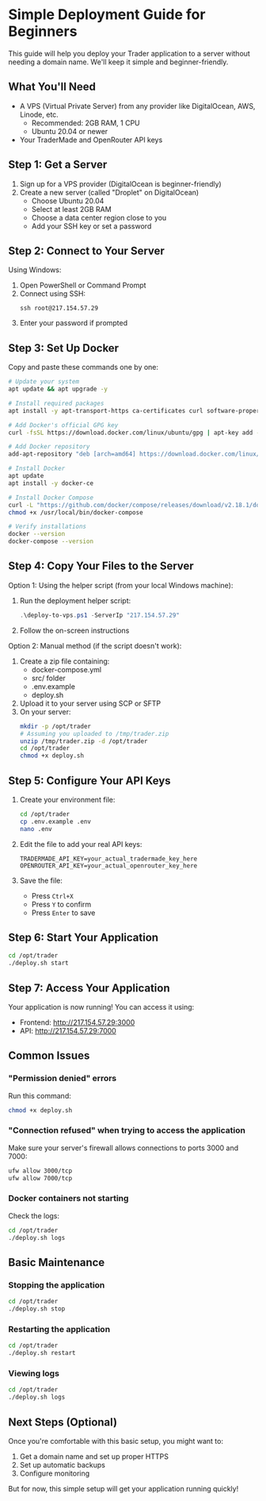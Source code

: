 # Simple Deployment Guide for Beginners

This guide will help you deploy your Trader application to a server without needing a domain name. We'll keep it simple and beginner-friendly.

## What You'll Need

- A VPS (Virtual Private Server) from any provider like DigitalOcean, AWS, Linode, etc.
  - Recommended: 2GB RAM, 1 CPU
  - Ubuntu 20.04 or newer
- Your TraderMade and OpenRouter API keys

## Step 1: Get a Server

1. Sign up for a VPS provider (DigitalOcean is beginner-friendly)
2. Create a new server (called "Droplet" on DigitalOcean)
   - Choose Ubuntu 20.04
   - Select at least 2GB RAM
   - Choose a data center region close to you
   - Add your SSH key or set a password

## Step 2: Connect to Your Server

Using Windows:
1. Open PowerShell or Command Prompt
2. Connect using SSH:
   ```
   ssh root@217.154.57.29
   ```
3. Enter your password if prompted

## Step 3: Set Up Docker

Copy and paste these commands one by one:

```bash
# Update your system
apt update && apt upgrade -y

# Install required packages
apt install -y apt-transport-https ca-certificates curl software-properties-common

# Add Docker's official GPG key
curl -fsSL https://download.docker.com/linux/ubuntu/gpg | apt-key add -

# Add Docker repository
add-apt-repository "deb [arch=amd64] https://download.docker.com/linux/ubuntu $(lsb_release -cs) stable"

# Install Docker
apt update
apt install -y docker-ce

# Install Docker Compose
curl -L "https://github.com/docker/compose/releases/download/v2.18.1/docker-compose-$(uname -s)-$(uname -m)" -o /usr/local/bin/docker-compose
chmod +x /usr/local/bin/docker-compose

# Verify installations
docker --version
docker-compose --version
```

## Step 4: Copy Your Files to the Server

Option 1: Using the helper script (from your local Windows machine):
1. Run the deployment helper script:
   ```powershell
   .\deploy-to-vps.ps1 -ServerIp "217.154.57.29"
   ```
2. Follow the on-screen instructions

Option 2: Manual method (if the script doesn't work):
1. Create a zip file containing:
   - docker-compose.yml
   - src/ folder
   - .env.example
   - deploy.sh
2. Upload it to your server using SCP or SFTP
3. On your server:
   ```bash
   mkdir -p /opt/trader
   # Assuming you uploaded to /tmp/trader.zip
   unzip /tmp/trader.zip -d /opt/trader
   cd /opt/trader
   chmod +x deploy.sh
   ```

## Step 5: Configure Your API Keys

1. Create your environment file:
   ```bash
   cd /opt/trader
   cp .env.example .env
   nano .env
   ```

2. Edit the file to add your real API keys:
   ```
   TRADERMADE_API_KEY=your_actual_tradermade_key_here
   OPENROUTER_API_KEY=your_actual_openrouter_key_here
   ```

3. Save the file:
   - Press `Ctrl+X`
   - Press `Y` to confirm
   - Press `Enter` to save

## Step 6: Start Your Application

```bash
cd /opt/trader
./deploy.sh start
```

## Step 7: Access Your Application

Your application is now running! You can access it using:

- Frontend: http://217.154.57.29:3000
- API: http://217.154.57.29:7000

## Common Issues

### "Permission denied" errors
Run this command:
```bash
chmod +x deploy.sh
```

### "Connection refused" when trying to access the application
Make sure your server's firewall allows connections to ports 3000 and 7000:
```bash
ufw allow 3000/tcp
ufw allow 7000/tcp
```

### Docker containers not starting
Check the logs:
```bash
cd /opt/trader
./deploy.sh logs
```

## Basic Maintenance

### Stopping the application
```bash
cd /opt/trader
./deploy.sh stop
```

### Restarting the application
```bash
cd /opt/trader
./deploy.sh restart
```

### Viewing logs
```bash
cd /opt/trader
./deploy.sh logs
```

## Next Steps (Optional)

Once you're comfortable with this basic setup, you might want to:

1. Get a domain name and set up proper HTTPS
2. Set up automatic backups
3. Configure monitoring

But for now, this simple setup will get your application running quickly!
